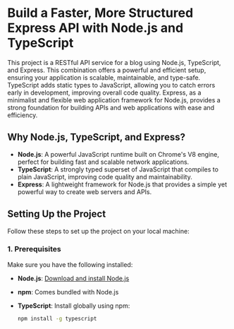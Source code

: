 # Build a Faster, More Structured Express API with Node.js and TypeScript

This project is a RESTful API service for a blog using Node.js, TypeScript, and Express. This combination offers a powerful and efficient setup, ensuring your application is scalable, maintainable, and type-safe. TypeScript adds static types to JavaScript, allowing you to catch errors early in development, improving overall code quality. Express, as a minimalist and flexible web application framework for Node.js, provides a strong foundation for building APIs and web applications with ease and efficiency.

## Why Node.js, TypeScript, and Express?

- **Node.js**: A powerful JavaScript runtime built on Chrome's V8 engine, perfect for building fast and scalable network applications.
- **TypeScript**: A strongly typed superset of JavaScript that compiles to plain JavaScript, improving code quality and maintainability.
- **Express**: A lightweight framework for Node.js that provides a simple yet powerful way to create web servers and APIs.

## Setting Up the Project

Follow these steps to set up the project on your local machine:

### 1. Prerequisites

Make sure you have the following installed:

- **Node.js**: [Download and install Node.js](https://nodejs.org/)
- **npm**: Comes bundled with Node.js
- **TypeScript**: Install globally using npm:

  ```bash
  npm install -g typescript

